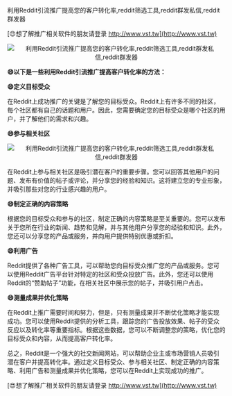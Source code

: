 利用Reddit引流推广提高您的客户转化率,reddit筛选工具,reddit群发私信,reddit群发器

[😍想了解推广相关软件的朋友请登录 http://www.vst.tw](http://www.vst.tw)

 <center><img src="https://vst.tw/MP4/tuiguang/png/6.png" alt="利用Reddit引流推广提高您的客户转化率,reddit筛选工具,reddit群发私信,reddit群发器"></center>

**😄以下是一些利用Reddit引流推广提高客户转化率的方法：**

**😄定义目标受众**

在Reddit上成功推广的关键是了解您的目标受众。Reddit上有许多不同的社区，每个社区都有自己的话题和用户。因此，您需要确定您的目标受众是哪个社区的用户，并了解他们的需求和兴趣。

**😄参与相关社区**

 <center><img src="https://vst.tw/MP4/tuiguang/png/0.png" alt="利用Reddit引流推广提高您的客户转化率,reddit筛选工具,reddit群发私信,reddit群发器"></center>

在Reddit上参与相关社区是吸引潜在客户的重要步骤。您可以回答其他用户的问题、发布有价值的帖子或评论，并分享您的经验和知识。这将建立您的专业形象，并吸引那些对您的行业感兴趣的用户。

**😄制定正确的内容策略**

根据您的目标受众和参与的社区，制定正确的内容策略是至关重要的。您可以发布关于您所在行业的新闻、趋势和见解，并与其他用户分享您的经验和知识。此外，您还可以分享您的产品或服务，并向用户提供特别优惠或折扣。

**😄利用广告**

Reddit提供了各种广告工具，可以帮助您向目标受众推广您的产品或服务。您可以使用Reddit广告平台针对特定的社区和受众投放广告。此外，您还可以使用Reddit的“赞助帖子”功能，在相关社区中展示您的帖子，并吸引用户点击。

**😄测量成果并优化策略**

在Reddit上推广需要时间和努力，但是，只有测量成果并不断优化策略才能实现成功。您可以使用Reddit提供的分析工具，跟踪您的广告投放效果、帖子的受众反应以及转化率等重要指标。根据这些数据，您可以不断调整您的策略，优化您的目标受众和内容，从而提高客户转化率。

总之，Reddit是一个强大的社交新闻网站，可以帮助企业主或市场营销人员吸引潜在客户并提高转化率。通过定义目标受众、参与相关社区、制定正确的内容策略、利用广告和测量成果并优化策略，您可以在Reddit上实现成功的推广。

[😍想了解推广相关软件的朋友请登录 http://www.vst.tw](http://www.vst.tw)



